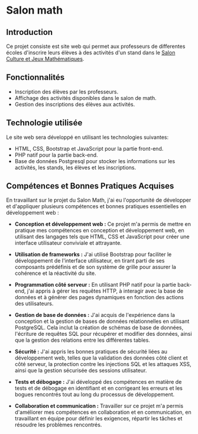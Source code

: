 # Salon math

## Introduction

Ce projet consiste est site web qui permet aux professeurs de differentes écoles d'inscrire leurs élèves à des activités d'un stand dans le <a href="https://salon-math.fr/"> Salon Culture et Jeux Mathématiques</a>.

## Fonctionnalités

- Inscription des élèves par les professeurs.
- Affichage des activités disponibles dans le salon de math.
- Gestion des inscriptions des élèves aux activités.

## Technologie utilisée

Le site web sera développé en utilisant les technologies suivantes:

- HTML, CSS, Bootstrap et JavaScript pour la partie front-end.
- PHP natif pour la partie back-end.
- Base de données Postgresql pour stocker les informations sur les activités, les stands, les élèves et les inscriptions.

## Compétences et Bonnes Pratiques Acquises

En travaillant sur le projet du Salon Math, j'ai eu l'opportunité de développer et d'appliquer plusieurs compétences et bonnes pratiques essentielles en développement web :

- **Conception et développement web :** Ce projet m'a permis de mettre en pratique mes compétences en conception et développement web, en utilisant des langages tels que HTML, CSS et JavaScript pour créer une interface utilisateur conviviale et attrayante.

- **Utilisation de frameworks :** J'ai utilisé Bootstrap pour faciliter le développement de l'interface utilisateur, en tirant parti de ses composants prédéfinis et de son système de grille pour assurer la cohérence et la réactivité du site.

- **Programmation côté serveur :** En utilisant PHP natif pour la partie back-end, j'ai appris à gérer les requêtes HTTP, à interagir avec la base de données et à générer des pages dynamiques en fonction des actions des utilisateurs.

- **Gestion de base de données :** J'ai acquis de l'expérience dans la conception et la gestion de bases de données relationnelles en utilisant PostgreSQL. Cela inclut la création de schémas de base de données, l'écriture de requêtes SQL pour récupérer et modifier des données, ainsi que la gestion des relations entre les différentes tables.

- **Sécurité :** J'ai appris les bonnes pratiques de sécurité liées au développement web, telles que la validation des données côté client et côté serveur, la protection contre les injections SQL et les attaques XSS, ainsi que la gestion sécurisée des sessions utilisateur.

- **Tests et débogage :** J'ai développé des compétences en matière de tests et de débogage en identifiant et en corrigeant les erreurs et les bogues rencontrés tout au long du processus de développement.

- **Collaboration et communication :** Travailler sur ce projet m'a permis d'améliorer mes compétences en collaboration et en communication, en travaillant en équipe pour définir les exigences, répartir les tâches et résoudre les problèmes rencontrés.

